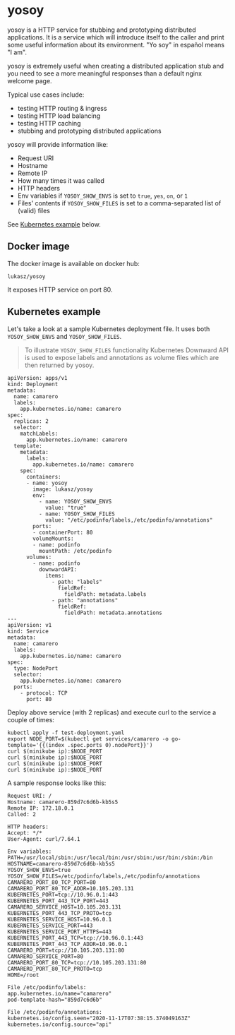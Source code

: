 # yosoy

yosoy is a HTTP service for stubbing and prototyping distributed applications. It is a service which will introduce itself to the caller and print some useful information about its environment. "Yo soy" in español means "I am".

yosoy is extremely useful when creating a distributed application stub and you need to see a more meaningful responses than a default nginx welcome page.

Typical use cases include:

* testing HTTP routing & ingress
* testing HTTP load balancing
* testing HTTP caching
* stubbing and prototyping distributed applications

yosoy will provide information like:

* Request URI
* Hostname
* Remote IP
* How many times it was called
* HTTP headers
* Env variables if `YOSOY_SHOW_ENVS` is set to `true`, `yes`, `on`, or `1`
* Files' contents if `YOSOY_SHOW_FILES` is set to a comma-separated list of (valid) files

See [Kubernetes example](#kubernetes-example) below.


## Docker image

The docker image is available on docker hub:

```
lukasz/yosoy
```

It exposes HTTP service on port 80.

## Kubernetes example

Let's take a look at a sample Kubernetes deployment file. It uses both `YOSOY_SHOW_ENVS` and `YOSOY_SHOW_FILES`.

> To illustrate `YOSOY_SHOW_FILES` functionality Kubernetes Downward API is used to expose labels and annotations as volume files which are then returned by yosoy.

```
apiVersion: apps/v1
kind: Deployment
metadata:
  name: camarero
  labels:
    app.kubernetes.io/name: camarero
spec:
  replicas: 2
  selector:
    matchLabels:
      app.kubernetes.io/name: camarero
  template:
    metadata:
      labels:
        app.kubernetes.io/name: camarero
    spec:
      containers:
      - name: yosoy
        image: lukasz/yosoy
        env:
          - name: YOSOY_SHOW_ENVS
            value: "true"
          - name: YOSOY_SHOW_FILES
            value: "/etc/podinfo/labels,/etc/podinfo/annotations"
        ports:
        - containerPort: 80
        volumeMounts:
        - name: podinfo
          mountPath: /etc/podinfo
      volumes:
        - name: podinfo
          downwardAPI:
            items:
              - path: "labels"
                fieldRef:
                  fieldPath: metadata.labels
              - path: "annotations"
                fieldRef:
                  fieldPath: metadata.annotations
---
apiVersion: v1
kind: Service
metadata:
  name: camarero
  labels:
    app.kubernetes.io/name: camarero
spec:
  type: NodePort
  selector:
    app.kubernetes.io/name: camarero
  ports:
    - protocol: TCP
      port: 80
```

Deploy above service (with 2 replicas) and execute curl to the service a couple of times:

```
kubectl apply -f test-deployment.yaml
export NODE_PORT=$(kubectl get services/camarero -o go-template='{{(index .spec.ports 0).nodePort}}')
curl $(minikube ip):$NODE_PORT
curl $(minikube ip):$NODE_PORT
curl $(minikube ip):$NODE_PORT
curl $(minikube ip):$NODE_PORT
```

A sample response looks like this:

```
Request URI: /
Hostname: camarero-859d7c6d6b-kb5s5
Remote IP: 172.18.0.1
Called: 2

HTTP headers:
Accept: */*
User-Agent: curl/7.64.1

Env variables:
PATH=/usr/local/sbin:/usr/local/bin:/usr/sbin:/usr/bin:/sbin:/bin
HOSTNAME=camarero-859d7c6d6b-kb5s5
YOSOY_SHOW_ENVS=true
YOSOY_SHOW_FILES=/etc/podinfo/labels,/etc/podinfo/annotations
CAMARERO_PORT_80_TCP_PORT=80
CAMARERO_PORT_80_TCP_ADDR=10.105.203.131
KUBERNETES_PORT=tcp://10.96.0.1:443
KUBERNETES_PORT_443_TCP_PORT=443
CAMARERO_SERVICE_HOST=10.105.203.131
KUBERNETES_PORT_443_TCP_PROTO=tcp
KUBERNETES_SERVICE_HOST=10.96.0.1
KUBERNETES_SERVICE_PORT=443
KUBERNETES_SERVICE_PORT_HTTPS=443
KUBERNETES_PORT_443_TCP=tcp://10.96.0.1:443
KUBERNETES_PORT_443_TCP_ADDR=10.96.0.1
CAMARERO_PORT=tcp://10.105.203.131:80
CAMARERO_SERVICE_PORT=80
CAMARERO_PORT_80_TCP=tcp://10.105.203.131:80
CAMARERO_PORT_80_TCP_PROTO=tcp
HOME=/root

File /etc/podinfo/labels:
app.kubernetes.io/name="camarero"
pod-template-hash="859d7c6d6b"

File /etc/podinfo/annotations:
kubernetes.io/config.seen="2020-11-17T07:38:15.374049163Z"
kubernetes.io/config.source="api"
```
